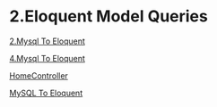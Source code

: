 # 2.Eloquent Model Queries

[2.Mysql To Eloquent](<2.Mysql To Eloquent (Insert Operation)>)

[4.Mysql To Eloquent](<4.Mysql To Eloquent (Update And Delete)>)

[HomeController](HomeController.php)

[MySQL To Eloquent](<MySQL To Eloquent.pptm>)
